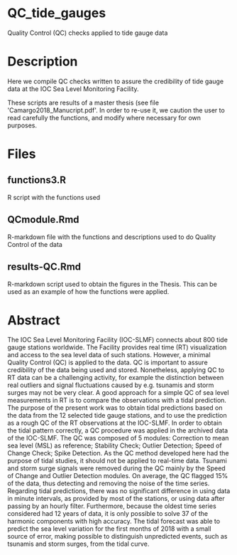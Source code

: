 # QC_tide_gauges
Quality Control (QC) checks applied to tide gauge data

# Description

Here we compile QC checks written to assure the credibility of tide gauge data at the IOC Sea Level Monitoring Facility.

These scripts are results of a master thesis (see file 'Camargo2018_Manucript.pdf'. 
In order to re-use it, we caution the user to read carefully the functions, and modify where necessary for own purposes.  

# Files
## functions3.R
  R script with the functions used
## QCmodule.Rmd
  R-markdown file with the functions and descriptions used to do Quality Control of the data
## results-QC.Rmd
  R-markdown script used to obtain the figures in the Thesis. This can be used as an example of how the functions were applied. 

# Abstract
The IOC Sea Level Monitoring Facility (IOC-SLMF) connects about 800 tide gauge stations worldwide. The Facility provides real time (RT) visualization and access to the sea level data of such stations. However, a minimal Quality Control (QC) is applied to the data. QC is important to assure credibility of the data being used and stored. Nonetheless, applying QC to RT data can be a challenging activity, for example the distinction between real outliers and signal fluctuations caused by e.g. tsunamis and storm surges may not be very clear. A good approach for a simple QC of sea level measurements in RT is to compare the observations with a tidal prediction. The purpose of the present work was to obtain tidal predictions based on the data from the 12 selected tide gauge stations, and to use the prediction as a rough QC of the RT observations at the IOC-SLMF. In order to obtain the tidal pattern correctly, a QC procedure was applied in the archived data of the IOC-SLMF. The QC was composed of 5 modules: Correction to mean sea level (MSL) as reference; Stability Check; Outlier Detection; Speed of Change Check; Spike Detection. As the QC method developed here had the purpose of tidal studies, it should not be applied to real-time data. Tsunami and storm surge signals were removed during the QC mainly by the Speed of Change and Outlier Detection modules. On average, the QC flagged 15% of the data, thus detecting and removing the noise of the time series. Regarding tidal predictions, there was no significant difference in using data in minute intervals, as provided by most of the stations, or using data after passing by an hourly filter. Furthermore, because the oldest time series considered had 12 years of data, it is only possible to solve 37 of the harmonic components with high accuracy. The tidal forecast was able to predict the sea level variation for the first months of 2018 with a small source of error, making possible to distinguish unpredicted events, such as tsunamis and storm surges, from the tidal curve.
